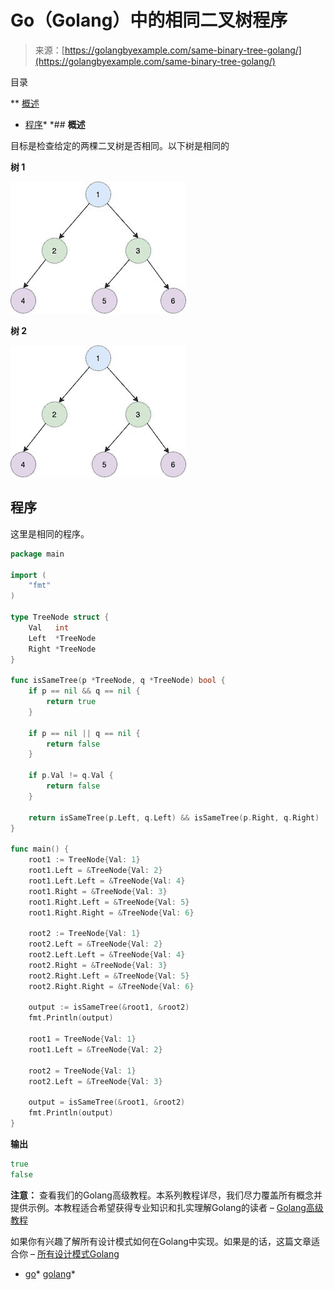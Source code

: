 <!--yml

类别：未分类

日期：2024-10-13 06:48:34

-->

# Go（Golang）中的相同二叉树程序

> 来源：[https://golangbyexample.com/same-binary-tree-golang/](https://golangbyexample.com/same-binary-tree-golang/)

目录

**   [概述](#Overview "Overview")

+   [程序](#Program "Program")*  *## **概述**

目标是检查给定的两棵二叉树是否相同。以下树是相同的

**树 1**

![](img/9a9347838908483552b24df3dc54cd38.png)

**树 2**

![](img/9a9347838908483552b24df3dc54cd38.png)

## **程序**

这里是相同的程序。

```go
package main

import (
	"fmt"
)

type TreeNode struct {
	Val   int
	Left  *TreeNode
	Right *TreeNode
}

func isSameTree(p *TreeNode, q *TreeNode) bool {
	if p == nil && q == nil {
		return true
	}

	if p == nil || q == nil {
		return false
	}

	if p.Val != q.Val {
		return false
	}

	return isSameTree(p.Left, q.Left) && isSameTree(p.Right, q.Right)
}

func main() {
	root1 := TreeNode{Val: 1}
	root1.Left = &TreeNode{Val: 2}
	root1.Left.Left = &TreeNode{Val: 4}
	root1.Right = &TreeNode{Val: 3}
	root1.Right.Left = &TreeNode{Val: 5}
	root1.Right.Right = &TreeNode{Val: 6}

	root2 := TreeNode{Val: 1}
	root2.Left = &TreeNode{Val: 2}
	root2.Left.Left = &TreeNode{Val: 4}
	root2.Right = &TreeNode{Val: 3}
	root2.Right.Left = &TreeNode{Val: 5}
	root2.Right.Right = &TreeNode{Val: 6}

	output := isSameTree(&root1, &root2)
	fmt.Println(output)

	root1 = TreeNode{Val: 1}
	root1.Left = &TreeNode{Val: 2}

	root2 = TreeNode{Val: 1}
	root2.Left = &TreeNode{Val: 3}

	output = isSameTree(&root1, &root2)
	fmt.Println(output)
}
```

**输出**

```go
true
false
```

**注意：** 查看我们的Golang高级教程。本系列教程详尽，我们尽力覆盖所有概念并提供示例。本教程适合希望获得专业知识和扎实理解Golang的读者 – [Golang高级教程](https://golangbyexample.com/golang-comprehensive-tutorial/)

如果你有兴趣了解所有设计模式如何在Golang中实现。如果是的话，这篇文章适合你 – [所有设计模式Golang](https://golangbyexample.com/all-design-patterns-golang/)

+   [go](https://golangbyexample.com/tag/go/)*   [golang](https://golangbyexample.com/tag/golang/)*
